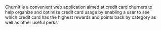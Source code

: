 ChurnIt is a convenient web application aimed at credit card churners to help organize and optimize credit card usage by enabling a user to see which credit card has the highest rewards and points back by category as well as other useful perks
